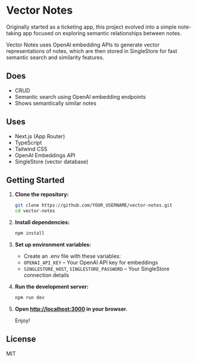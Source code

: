 # Vector Notes
Originally started as a ticketing app, this project evolved into a simple note-taking app focused on exploring semantic relationships between notes. 

Vector Notes uses OpenAI embedding APIs to generate vector representations of notes, which are then stored in SingleStore for fast semantic search and similarity features.

## Does

- CRUD
- Semantic search using OpenAI embedding endpoints
- Shows semantically similar notes 

## Uses

- Next.js (App Router)
- TypeScript
- Tailwind CSS
- OpenAI Embeddings API
- SingleStore (vector database)

## Getting Started

1. **Clone the repository:**
   ```sh
   git clone https://github.com/YOUR_USERNAME/vector-notes.git
   cd vector-notes
   ```

2. **Install dependencies:**
   ```sh
   npm install
   ```

3. **Set up environment variables:**
   - Create an .env file with these variables:
    - `OPENAI_API_KEY` – Your OpenAI API key for embeddings
    - `SINGLESTORE_HOST`, `SINGLESTORE_PASSWORD` – Your SingleStore connection details

4. **Run the development server:**
   ```sh
   npm run dev
   ```

5. **Open [http://localhost:3000](http://localhost:3000) in your browser.**

    Enjoy!

## License

MIT
